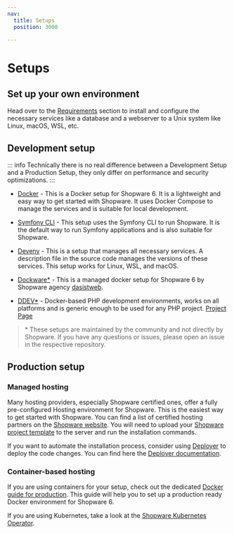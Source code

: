 ```yaml
---
nav:
  title: Setups
  position: 3000

---
```


# Setups

## Set up your own environment

Head over to the [Requirements](../requirements) section to install and configure the necessary services like a database and a webserver to a Unix system like Linux, macOS, WSL, etc.

## Development setup

::: info
Technically there is no real difference between a Development Setup and a Production Setup, they only differ on performance and security optimizations.
:::

* [Docker](docker) - This is a Docker setup for Shopware 6. It is a lightweight and easy way to get started with Shopware. It uses Docker Compose to manage the services and is suitable for local development.

* [Symfony CLI](symfony-cli) - This setup uses the Symfony CLI to run Shopware. It is the default way to run Symfony applications and is also suitable for Shopware.

* [Devenv](devenv) - This is a setup that manages all necessary services. A description file in the source code manages the versions of these services. This setup works for Linux, WSL, and macOS.

* [Dockware*](https://dockware.io/getstarted) - This is a managed docker setup for Shopware 6 by Shopware agency [dasistweb](https://www.dasistweb.de/).

* [DDEV*](https://notebook.vanwittlaer.de/ddev-for-shopware/less-than-5-minutes-install-with-ddev-and-symfony-flex) - Docker-based PHP development environments, works on all platforms and is generic enough to be used for any PHP project. [Project Page](https://ddev.com/)

> \* These setups are maintained by the community and not directly by Shopware. If you have any questions or issues, please open an issue in the respective repository.

## Production setup

### Managed hosting

Many hosting providers, especially Shopware certified ones, offer a fully pre-configured Hosting environment for Shopware. This is the easiest way to get started with Shopware. You can find a list of certified hosting partners on the [Shopware website](https://www.shopware.com/en/partner/hosting/). You will need to upload your [Shopware project template](./template.md) to the server and run the installation commands.

If you want to automate the installation process, consider using [Deployer](https://deployer.org/) to deploy the code changes. You can find here the [Deployer documentation](../hosting/installation-updates/deployments/deployment-with-deployer.md).

### Container-based hosting

If you are using containers for your setup, check out the dedicated [Docker guide for production](../hosting/installation-updates/docker.md). This guide will help you to set up a production ready Docker environment for Shopware 6.

If you are using Kubernetes, take a look at the [Shopware Kubernetes Operator](https://github.com/shopware/shopware-operator).
